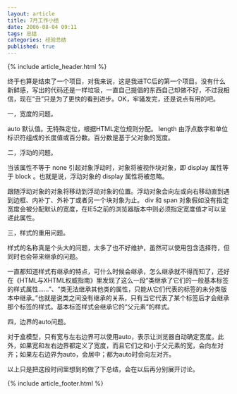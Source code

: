 ```yaml
---
layout: article
title: 7月工作小结
date: 2006-08-04 09:11
tags: 总结
categories: 经验总结
published: true
---
```


{% include article_header.html %}

终于也算是结束了一个项目，对我来说，这是我进TC后的第一个项目。没有什么新鲜感，写出的代码还是一样垃圾，一直自己提倡的东西自己却做不好，不过我相信，现在“丑”只是为了更快的看到进步。OK，牢骚发完，还是说点有用的吧。

一，宽度的问题。

auto 默认值。无特殊定位，根据HTML定位规则分配。 length 由浮点数字和单位标识符组成的长度值或百分数。百分数是基于父对象的宽度。

二，浮动的问题。

当该属性不等于 none 引起对象浮动时，对象将被视作块对象，即 display 属性等于 block 。也就是说，浮动对象的 display 属性将被忽略。

跟随浮动对象的对象将移动到浮动对象的位置。浮动对象会向左或向右移动直到遇到边框、内补丁、外补丁或者另一个块对象为止。 div 和 span 对象假如没有指定宽度会被分配默认的宽度，在IE5之前的浏览器版本中则必须指定宽度值才可以呈递此属性。

三，样式的重用问题。

样式的名称真是个头大的问题，太多了也不好维护，虽然可以使用包含选择符，但同时也会带来继承的问题。

一直都知道样式有继承的特点，可什么时候会继承，怎么继承就不得而知了，还好在《HTML与XHTML权威指南》里发现了这么一段“类继承了它们的一般基本标签的样式属性……”、“类无法继承其他类的属性，只能从它们代表的标签的未分类版本中继承。”也就是说类之间没有继承的关系，只有当它代表了某个标签后才会继承那个标签的样式。基本标签样式会继承它的“父元素”的样式。

四，边界的auto问题。

对于盒模型，只有宽与左右边界可以使用auto，表示让浏览器自动确定宽度。此外，如果宽和左右边界都定义了宽度，而且它们之和小于父元素的宽，会向左对齐；如果左右边界为auto，会居中；都为auto时会向左对齐。

以上只是把这段时间里想到的做了下总结，会在以后再分别展开讨论。

{% include  article_footer.html %}
